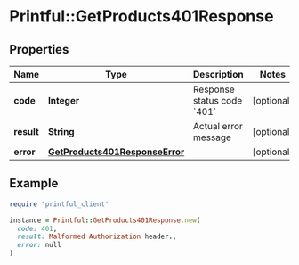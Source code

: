 # Printful::GetProducts401Response

## Properties

| Name | Type | Description | Notes |
| ---- | ---- | ----------- | ----- |
| **code** | **Integer** | Response status code &#x60;401&#x60; | [optional] |
| **result** | **String** | Actual error message | [optional] |
| **error** | [**GetProducts401ResponseError**](GetProducts401ResponseError.md) |  | [optional] |

## Example

```ruby
require 'printful_client'

instance = Printful::GetProducts401Response.new(
  code: 401,
  result: Malformed Authorization header.,
  error: null
)
```

